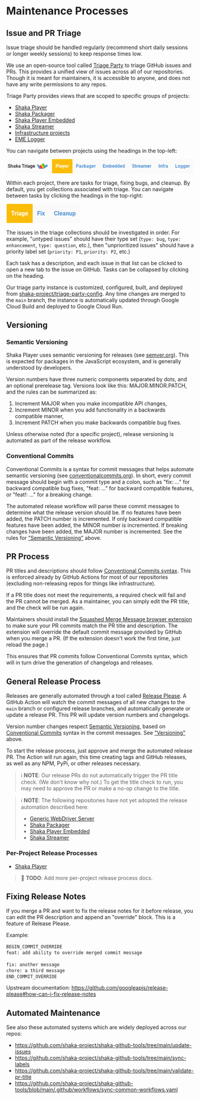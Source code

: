 # Maintenance Processes

## Issue and PR Triage

Issue triage should be handled regularly (recommend short daily sessions or
longer weekly sessions) to keep response times low.

We use an open-source tool called
[Triage Party](https://triage-party.shakalab.rocks/) to triage GitHub issues
and PRs.  This provides a unified view of issues across all of our repositories.
Though it is meant for maintainers, it is accessible to anyone, and does not
have any write permissions to any repos.

Triage Party provides views that are scoped to specific groups of projects:
 - [Shaka Player](https://triage-party.shakalab.rocks/s/Player)
 - [Shaka Packager](https://triage-party.shakalab.rocks/s/Packager)
 - [Shaka Player Embedded](https://triage-party.shakalab.rocks/s/Embedded)
 - [Shaka Streamer](https://triage-party.shakalab.rocks/s/Streamer)
 - [Infrastructure projects](https://triage-party.shakalab.rocks/s/Infra)
 - [EME Logger](https://triage-party.shakalab.rocks/s/Logger)

You can navigate between projects using the headings in the top-left:

![Project navigation screenshot](project-nav.png)

Within each project, there are tasks for triage, fixing bugs, and cleanup.  By
default, you get collections associated with triage.  You can navigate between
tasks by clicking the headings in the top-right:

![Task navigation screenshot](task-nav.png)

The issues in the triage collections should be investigated in order.  For
example, "untyped issues" should have their type set (`type: bug`,
`type: enhancement`, `type: question`, etc.), then "unprioritized issues"
should have a priority label set (`priority: P1`, `priority: P2`, etc.)

Each task has a description, and each issue in that list can be clicked to open
a new tab to the issue on GitHub.  Tasks can be collapsed by clicking on the
heading.

Our triage party instance is customized, configured, built, and deployed from
[shaka-project/triage-party-config](https://github.com/shaka-project/triage-party-config).
Any time changes are merged to the `main` branch, the instance is automatically
updated through Google Cloud Build and deployed to Google Cloud Run.


## Versioning

### Semantic Versioning

Shaka Player uses semantic versioning for releases (see
[semver.org](https://semver.org/)).  This is expected for packages in the
JavaScript ecosystem, and is generally understood by developers.

Version numbers have three numeric components separated by dots, and an
optional prerelease tag.  Versions look like this: MAJOR.MINOR.PATCH, and the
rules can be summarized as:

1. Increment MAJOR when you make incompatible API changes,
2. Increment MINOR when you add functionality in a backwards compatible manner,
3. Increment PATCH when you make backwards compatible bug fixes.

Unless otherwise noted (for a specific project), release versioning is
automated as part of the release workflow.


### Conventional Commits

Conventional Commits is a syntax for commit messages that helps automate
semantic versioning (see [conventionalcommits.org](https://conventionalcommits.org/)).
In short, every commit message should begin with a commit type and a colon,
such as "fix: ..." for backward compatible bug fixes, "feat: ..." for backward
compatible features, or "feat!: ..." for a breaking change.

The automated release workflow will parse these commit messages to determine
what the release version should be.  If no features have been added, the PATCH
number is incremented.  If only backward compatible features have been added,
the MINOR number is incremented.  If breaking changes have been added, the
MAJOR number is incremented.  See the rules for
["Semantic Versioning"](#semantic-versioning) above.


## PR Process

PR titles and descriptions should follow [Conventional Commits syntax](https://www.conventionalcommits.org/).
This is enforced already by GitHub Actions for most of our repositories
(excluding non-releasing repos for things like infrastructure).

If a PR title does not meet the requirements, a required check will fail and
the PR cannot be merged.  As a maintainer, you can simply edit the PR title,
and the check will be run again.

Maintainers should install the [Squashed Merge Message browser extension](https://github.com/zachwhaley/squashed-merge-message#install)
to make sure your PR commits match the PR title and description.  The extension
will override the default commit message provided by GitHub when you merge a PR.
(If the extension doesn't work the first time, just reload the page.)

This ensures that PR commits follow Conventional Commits syntax, which will in
turn drive the generation of changelogs and releases.


## General Release Process

Releases are generally automated through a tool called [Release Please](https://github.com/googleapis/release-please).
A GitHub Action will watch the commit messages of all new changes to the `main`
branch or configured release branches, and automatically generate or update a
release PR.  This PR will update version numbers and changelogs.

Version number changes respect [Semantic Versioning](https://semver.org/),
based on [Conventional Commits](https://conventionalcommits.org/) syntax in the
commit messages.  See ["Versioning"](#versioning) above.

To start the release process, just approve and merge the automated release PR.
The Action will run again, this time creating tags and GitHub releases, as well
as any NPM, PyPi, or other releases necessary.

> :information_source: **NOTE**: Our release PRs do not automatically trigger
> the PR title check.  (We don't know why not.)  To get the title check to run,
> you may need to approve the PR or make a no-op change to the title.

> :information_source: **NOTE**: The following repositories have not yet
> adopted the release automation described here:
> - [Generic WebDriver Server](https://github.com/shaka-project/generic-webdriver-server)
> - [Shaka Packager](https://github.com/shaka-project/shaka-packager)
> - [Shaka Player Embedded](https://github.com/shaka-project/shaka-player-embedded)
> - [Shaka Streamer](https://github.com/shaka-project/shaka-streamer)


### Per-Project Release Processes

 - [Shaka Player](shaka-player.md)

> :pencil: **TODO**: Add more per-project release process docs.


## Fixing Release Notes

If you merge a PR and want to fix the release notes for it before release, you
can edit the PR description and append an "override" block.  This is a feature
of Release Please.

Example:

```
BEGIN_COMMIT_OVERRIDE
feat: add ability to override merged commit message

fix: another message
chore: a third message
END_COMMIT_OVERRIDE
```

Upstream documentation:
  https://github.com/googleapis/release-please#how-can-i-fix-release-notes


## Automated Maintenance

See also these automated systems which are widely deployed across our repos:

 - https://github.com/shaka-project/shaka-github-tools/tree/main/update-issues
 - https://github.com/shaka-project/shaka-github-tools/tree/main/sync-labels
 - https://github.com/shaka-project/shaka-github-tools/tree/main/validate-pr-title
 - https://github.com/shaka-project/shaka-github-tools/blob/main/.github/workflows/sync-common-workflows.yaml
